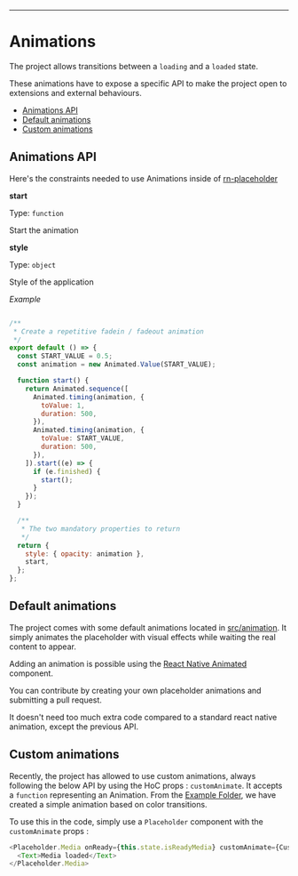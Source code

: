 ----------

# Animations

The project allows transitions between a `loading` and a `loaded` state.

These animations have to expose a specific API to make the project open to extensions and external behaviours.

* <a href="#api">Animations API</a>
* <a href="#default">Default animations</a>
* <a href="#custom">Custom animations</a>

<h2 name="API">Animations API</h2>

Here's the constraints needed to use Animations inside of [rn-placeholder](./README.md)

**start**

Type: `function`

Start the animation

**style**

Type: `object`

Style of the application


*Example*
```javascript

/**
 * Create a repetitive fadein / fadeout animation
 */
export default () => {
  const START_VALUE = 0.5;
  const animation = new Animated.Value(START_VALUE);

  function start() {
    return Animated.sequence([
      Animated.timing(animation, {
        toValue: 1,
        duration: 500,
      }),
      Animated.timing(animation, {
        toValue: START_VALUE,
        duration: 500,
      }),
    ]).start((e) => {
      if (e.finished) {
        start();
      }
    });
  }

  /**
   * The two mandatory properties to return
   */
  return {
    style: { opacity: animation },
    start,
  };
};
```

<h2 name="default">Default animations</h2>

The project comes with some default animations located in [src/animation](./src/animation). It simply animates the placeholder with visual effects while waiting the real content to appear.

Adding an animation is possible using the [React Native Animated](https://facebook.github.io/react-native/docs/animations.html) component.

You can contribute by creating your own placeholder animations and submitting a pull request.

It doesn't need too much extra code compared to a standard react native animation, except the previous API.

<h2 name="custom">Custom animations</h2>

Recently, the project has allowed to use custom animations, always following the below API by using the HoC props : `customAnimate`. It accepts a `function` representing an Animation. From the [Example Folder](./Example/customAnimation.js), we have created a simple animation based on color transitions.

To use this in the code, simply use a `Placeholder` component with the `customAnimate` props :

```javascript
<Placeholder.Media onReady={this.state.isReadyMedia} customAnimate={CustomAnimation}>
  <Text>Media loaded</Text>
</Placeholder.Media>
```
